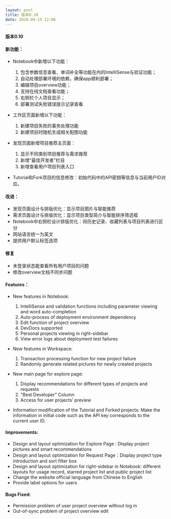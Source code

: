 ```yaml
---
layout: post
title: 版本0.10
date: 2018-09-15 12:00
---
```

#### 版本0.10
#### 新功能：
- Notebook中新增以下功能：
   1. 包含参数信息查看、单词补全等功能在内的IntelliSense与验证功能；
   2. 自动处理部署环境的依赖，确保app顺利部署；
   3. 编辑项目overview功能；
   4. 支持在线文档查看功能；
   5. 右侧栏个人项目显示；
   6. 部署测试失败错误提示记录查看

- 工作区页面新增以下功能：
   1. 新建项目失败的事务处理功能
   2. 新建项目时随机生成相关配图功能

- 发现页面新增项目推荐主页面：
   1. 显示不同类别项目推荐与需求推荐
   2. 新增“最佳开发者”栏目
   3. 新增查看用户项目列表入口

- Tutorial和Fork项目的信息修改：初始代码中的API密钥等信息与当前用户ID对应。

#### 改进：
- 发现页面设计与排版优化：显示项目图片与智能推荐
- 需求页面设计与排版优化：显示项目类型简介与智能排序筛选框
- Notebook中右侧栏设计排版优化：将历史记录、收藏列表与项目列表进行区分
- 网站语言统一为英文
- 提供用户默认标签选项

#### 修复
- 未登录状态能查看所有用户项目的问题
- 修改overview文档不同步问题

#### Features：
- New features in Notebook:
   1. IntelliSense and validation functions including parameter viewing and word auto-completion
   2. Auto-process of deployment environment dependency
   3. Edit function of project overview 
   4. DevDocs supported 
   5. Personal projects viewing in right-sidebar 
   6. View error logs about deployment test failures

- New features in Workspace:
   1. Transaction processing function for new project failure
   2. Randomly generate related pictures for newly created projects

- New main page for explore page:
   1. Display recommendations for different types of projects and requests
   2. "Best Developer" Column 
   3. Access for user projects’ preview

- Information modification of the Tutorial and Forked projects: Make the information in initial code such as the API key corresponds to the current user ID.

#### Improvements:
- Design and layout optimization for Explore Page : Display project pictures and smart recommendations
- Design and layout optimization for Request Page：Display project type introduction and sort filter box
- Design and layout optimization for right-sidebar in Notebook: different layouts for usage record, starred project list and public project list
- Change the website official language from Chinese to English
- Provide label options for users

#### Bugs Fixed:
- Permission problem of user project overview without log in
- Out-of-sync problem of project overview edit
